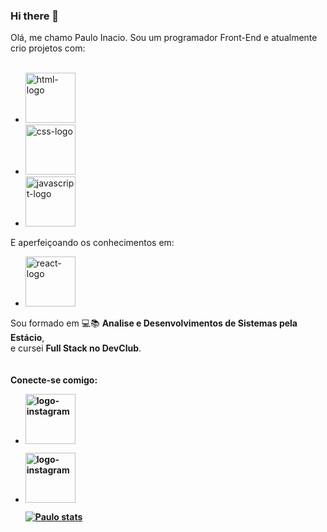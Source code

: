 ### Hi there 👋

Olá, me chamo Paulo Inacio. Sou um programador Front-End e atualmente crio projetos com:
<br>
<br>
- <img src="https://img.shields.io/badge/HTML5-E34F26?style=for-the-badge&logo=html5&logoColor=white" alt="html-logo" width="80px">
- <img src="https://img.shields.io/badge/CSS3-1572B6?style=for-the-badge&logo=css3&logoColor=white" alt="css-logo" width="80px">
- <img src="https://img.shields.io/badge/JavaScript-323330?style=for-the-badge&logo=javascript&logoColor=F7DF1E" alt="javascript-logo" width="80px">
E aperfeiçoando os conhecimentos em:

- <img src="https://img.shields.io/badge/React-20232A?style=for-the-badge&logo=react&logoColor=61DAFB" alt="react-logo" width="80px">

Sou formado em :computer::books: <b>Analise e Desenvolvimentos de Sistemas pela Estácio</b>, <br>e cursei <b>Full Stack no DevClub</b>.
<br>
<br>
<br>
<b>Conecte-se comigo:</d>
<br>
- <a href="https://www.instagram.com/p.i_guitar/"><img src="https://img.shields.io/badge/Instagram-E4405F?style=for-the-badge&logo=instagram&logoColor=white" alt="logo-instagram" width="80px"></a>
- <a href="https://www.linkedin.com/in/paulop-inacio/"><img src="https://img.shields.io/badge/LinkedIn-0077B5?style=for-the-badge&logo=linkedin&logoColor=white" alt="logo-instagram" width="80px"><a/>
  
  [![Paulo stats ](https://github-readme-stats.vercel.app/api?username=PauloInacioPI)](https://github.com/anuraghazra/github-readme-stats)
